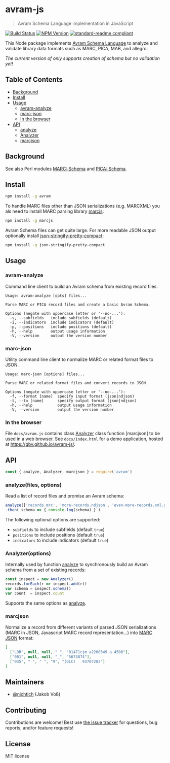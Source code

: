 # avram-js

> Avram Schema Language implementation in JavaScript

[![Build Status](https://travis-ci.com/gbv/avram-js.svg?branch=master)](https://travis-ci.com/gbv/avram-js)
[![NPM Version](http://img.shields.io/npm/v/avram.svg?style=flat)](https://www.npmjs.org/package/avram)
[![standard-readme compliant](https://img.shields.io/badge/readme%20style-standard-brightgreen.svg)](https://github.com/RichardLitt/standard-readme)

This Node package implements [Avram Schema Language] to analyze and validate
library data formats such as MARC, PICA, MAB, and allegro.

*The current version of only supports creation of schema but no validation yet!*

## Table of Contents

* [Background](#background)
* [Install](#install)
* [Usage](#usage)
  * [avram-analyze](#avram-analyze)
  * [marc-json](#marc-json)
  * [In the browser](#in-the-browser)
* [API](#api)
  * [analyze]
  * [Analyzer]
  * [marcjson](#marcjson)

[analyze]: #analyzefiles-options
[Analyzer]: #analyzeroptions

## Background

See also Perl modules [MARC::Schema](https://metacpan.org/pod/MARC::Schema) and
[PICA::Schema](https://metacpan.org/pod/PICA::Schema).

## Install

~~~sh
npm install -g avram
~~~

To handle MARC files other than JSON serializations (e.g. MARCXML) you als need
to install MARC parsing library [marcjs](https://www.npmjs.com/package/marcjs):

~~~sh
npm install -g marcjs
~~~

Avram Schema files can get quite large. For more readable JSON output optionally install
[json-stringify-pretty-compact](https://www.npmjs.com/package/json-stringify-pretty-compact):

~~~sh
npm install -g json-stringify-pretty-compact
~~~

## Usage

### avram-analyze
 
Command line client to build an Avram schema from existing record files.

~~~
Usage: avram-analyze [opts] files...

Parse MARC or PICA record files and create a basic Avram Schema.

Options (negate with uppercase letter or '--no-...'):
  -s, --subfields   include subfields (default)
  -i, --indicators  include indicators (default)
  -p, --positions   include positions (default)
  -h, --help        output usage information
  -V, --version     output the version number
~~~

### marc-json

Utility command line client to normalize MARC or related format files to JSON.

~~~
Usage: marc-json [options] files...

Parse MARC or related format files and convert records to JSON

Options (negate with uppercase letter or '--no-...'):
  -f, --format [name]  specify input format (json|ndjson)
  -t, --to [name]      specify output format (json|ndjson)
  -h, --help           output usage information
  -V, --version        output the version number
~~~

### In the browser

File `docs/avram.js` contains class [Analyzer] class function [marcjson] to be
used in a web browser. See `docs/index.html` for a demo application, hosted at
<https://gbv.github.io/avram-js/>.

## API

~~~js
const { analyze, Analyzer, marcjson } = require('avram')
~~~

### analyze(files, options)

Read a list of record files and promise an Avram schema:

~~~js
analyze(['records.mrc', 'more-records.ndjson', 'even-more-records.xml.gz'])
.then( schema => { console.log(schema) } )
~~~

The following optional options are supported:

* `subfields` to include subfields (default `true`)
* `positions` to include positions (default `true`) 
* `indicators` to include indicators (default `true`)

### Analyzer(options)

Internally used by function [analyze] to synchronously build an Avram schema
from a set of existing records:

~~~js
const inspect = new Analyzer()
records.forEach(r => inspect.add(r))
var schema = inspect.schema()
var count  = inspect.count
~~~

Supports the same options as [analyze].

### marcjson

Normalize a record from different variants of parsed JSON serializations (MARC
in JSON, Javascript MARC record representation...) into [MARC JSON] format:

~~~json
[
  ["LDR", null, null, "_", "01471cjm a2200349 a 4500"], 
  ["001", null, null, "_", "5674874"], 
  ["035", " ", " ", "9", "(DLC)   93707283"]
]
~~~

## Maintainers

- [@nichtich](https://github.com/nichtich) (Jakob Voß)

## Contributing

Contributions are welcome! Best use [the issue tracker](https://github.com/gbv/avram-js/issues)
for questions, bug reports, and/or feature requests!

## License

MIT license

[Avram Schema Language]: http://format.gbv.de/schema/avram/specification
[MARC JSON]: http://format.gbv.de/marc/json
